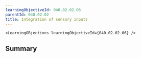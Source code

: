 ```yaml
---
learningObjectiveId: 040.02.02.06
parentId: 040.02.02
title: Integration of sensory inputs
---
```


```tsx eval
<LearningOBjectives learningObjectiveId={040.02.02.06} />
```

## Summary
